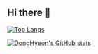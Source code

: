 ## Hi there 👋
<!--<h3 align="left">💻Skills</h3>


<h3 align="left">👩‍💻 My Github Stats 👩‍💻</h3>-->
<div align="left">

  [![Top Langs](https://github-readme-stats.vercel.app/api/top-langs/?username=idleh4021&layout=compact)](https://github.com/idleh4021)
  
  [![DongHyeon's GitHub stats](https://github-readme-stats.vercel.app/api?username=idleh4021)](https://github.com/idleh4021)  

<!--![깃허브 스택](https://github-readme-stats.vercel.app/api?username=idleh4021&show_icons=true&theme=shadow_green)-->

</div>
<!--
**idleh4021/idleh4021** is a ✨ _special_ ✨ repository because its `README.md` (this file) appears on your GitHub profile.

Here are some ideas to get you started:

- 🔭 I’m currently working on ...
- 🌱 I’m currently learning ...
- 👯 I’m looking to collaborate on ...
- 🤔 I’m looking for help with ...
- 💬 Ask me about ...
- 📫 How to reach me: ...
- 😄 Pronouns: ...
- ⚡ Fun fact: ...
-->
